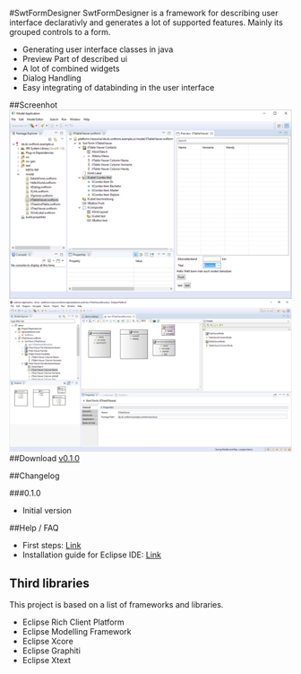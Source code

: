 #SwtFormDesigner
SwtFormDesigner is a framework for describing user interface declarativly and generates a lot of supported features. Mainly its grouped controls to a form. 
* Generating user interface classes in java
* Preview Part of described ui
* A lot of combined widgets
* Dialog Handling
* Easy integrating of databinding in the user interface

##Screenhot
![SwtFormDesigner screenshot](https://github.com/chqu1012/de.dc.swtform.designer/blob/master/readme/images/application-v0.1.1.PNG "SwtFormDesigner")
![VisualEditor screenshot](https://github.com/chqu1012/de.dc.swtform.designer/blob/master/readme/images/application-v0.1.2.PNG "SwtFormDesigner")
##Download
[v0.1.0](https://github.com/chqu1012/de.dc.swtform.designer/blob/master/built/downloads/v0.1.0.zip)

##Changelog

###0.1.0
* Initial version

##Help / FAQ
* First steps: [Link](https://github.com/chqu1012/de.dc.swtform.designer/wiki)
* Installation guide for Eclipse IDE: [Link](https://github.com/chqu1012/de.dc.swtform.designer/wiki/Installation-guide-for-Eclipse-IDE)

## Third libraries
This project is based on a list of frameworks and libraries.
* Eclipse Rich Client Platform
* Eclipse Modelling Framework
* Eclipse Xcore
* Eclipse Graphiti
* Eclipse Xtext
    
